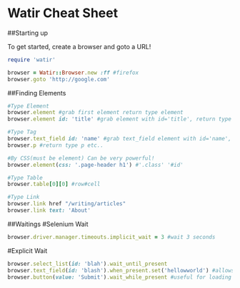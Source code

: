 # Watir Cheat Sheet
##Starting up

To get started, create a browser and goto a URL!

```ruby
require 'watir'

browser = Watir::Browser.new :ff #firefox
browser.goto 'http://google.com'
```
##Finding Elements
```ruby
#Type Element
browser.element #grab first element return type element
browser.element id: 'title' #grab element with id='title', return type element

#Type Tag
browser.text_field id: 'name' #grab text_field element with id='name', return type text_feild
browser.p #return type p etc..

#By CSS(must be element) Can be very powerful!
browser.element(css: '.page-header h1') #'.class' '#id'

#Type Table
browser.table[0][0] #row#cell

#Type Link
browser.link href "/writing/articles"
browser.link text: 'About'
```
##Waitings
#Selenium Wait
```ruby
browser.driver.manager.timeouts.implicit_wait = 3 #wait 3 seconds
```
#Explicit Wait
```ruby
browser.select_list(id: 'blah').wait_until_present
browser.text_field(id: 'blash').when_present.set('hellowworld') #allows you to chain
browser.button(value: 'Submit').wait_while_present #useful for loading icons
```